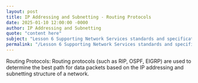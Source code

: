 ```yaml
---
layout: post
title: IP Addressing and Subnetting - Routing Protocols
date: 2025-01-10 12:00:00 -0000
author: IP Addressing and Subnetting
quote: "content here"
subject: "Lesson 6 Supporting Network Services standards and specifications"
permalink: "/Lesson 6 Supporting Network Services standards and specifications/IP Addressing and Subnetting/IP Addressing and Subnetting - Routing Protocols"
---
```


Routing Protocols: Routing protocols (such as RIP, OSPF, EIGRP) are used to determine the best path for data packets based on the IP addressing and subnetting structure of a network.
